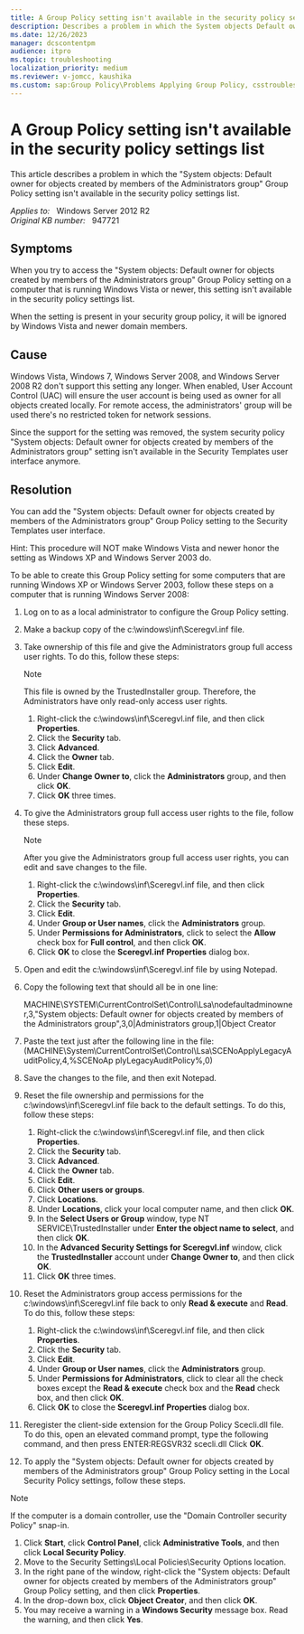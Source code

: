 ```yaml
---
title: A Group Policy setting isn't available in the security policy settings list
description: Describes a problem in which the System objects Default owner for objects created by members of the Administrators group Group Policy setting isn't available in the security policy settings list. A resolution is provided.
ms.date: 12/26/2023
manager: dcscontentpm
audience: itpro
ms.topic: troubleshooting
localization_priority: medium
ms.reviewer: v-jomcc, kaushika
ms.custom: sap:Group Policy\Problems Applying Group Policy, csstroubleshoot
---
```

# A Group Policy setting isn't available in the security policy settings list

This article describes a problem in which the "System objects: Default owner for objects created by members of the Administrators group" Group Policy setting isn't available in the security policy settings list. 

_Applies to:_ &nbsp; Windows Server 2012 R2  
_Original KB number:_ &nbsp; 947721

## Symptoms

When you try to access the "System objects: Default owner for objects created by members of the Administrators group" Group Policy setting on a computer that is running Windows Vista or newer, this setting isn't available in the security policy settings list.

When the setting is present in your security group policy, it will be ignored by Windows Vista and newer domain members.

## Cause

Windows Vista, Windows 7, Windows Server 2008, and Windows Server 2008 R2 don't support this setting any longer. When enabled, User Account Control (UAC) will ensure the user account is being used as owner for all objects created locally. For remote access, the administrators' group will be used there's no restricted token for network sessions.

Since the support for the setting was removed, the system security policy "System objects: Default owner for objects created by members of the Administrators group" setting isn't available in the Security Templates user interface anymore.

## Resolution

You can add the "System objects: Default owner for objects created by members of the Administrators group" Group Policy setting to the Security Templates user interface.

Hint: This procedure will NOT make Windows Vista and newer honor the setting as Windows XP and Windows Server 2003 do.

To be able to create this Group Policy setting for some computers that are running Windows XP or Windows Server 2003, follow these steps on a computer that is running Windows Server 2008:

1. Log on to as a local administrator to configure the Group Policy setting.
2. Make a backup copy of the c:\windows\inf\Sceregvl.inf file.
3. Take ownership of this file and give the Administrators group full access user rights. To do this, follow these steps:

    > [!NOTE]
    > This file is owned by the TrustedInstaller  group. Therefore, the Administrators have only read-only access user rights.

    1. Right-click the c:\windows\inf\Sceregvl.inf file, and then click **Properties**.
    2. Click the **Security** tab.
    3. Click **Advanced**.
    4. Click the **Owner** tab.
    5. Click **Edit**.
    6. Under **Change Owner to**, click the **Administrators** group, and then click **OK**.
    7. Click **OK** three times.
4. To give the Administrators group full access user rights to the file, follow these steps.

    > [!NOTE]
    > After you give the Administrators group full access user rights, you can edit and save changes to the file.
      1. Right-click the c:\windows\inf\Sceregvl.inf file, and then click **Properties**.
      2. Click the **Security** tab.
      3. Click **Edit**.
      4. Under **Group or User names**, click the **Administrators** group.
      5. Under **Permissions for Administrators**, click to select the **Allow** check box for **Full control**, and then click **OK**.
      6. Click **OK** to close the **Sceregvl.inf Properties** dialog box.
5. Open and edit the c:\windows\inf\Sceregvl.inf file by using Notepad.
6. Copy the following text that should all be in one line:

    MACHINE\SYSTEM\CurrentControlSet\Control\Lsa\nodefaultadminowner,3,"System objects: Default owner for objects created by members of the Administrators group",3,0|Administrators group,1|Object Creator

7. Paste the text just after the following line in the file:(MACHINE\System\CurrentControlSet\Control\Lsa\SCENoApplyLegacyAuditPolicy,4,%SCENoAp plyLegacyAuditPolicy%,0)

8. Save the changes to the file, and then exit Notepad.
9. Reset the file ownership and permissions for the c:\windows\inf\Sceregvl.inf file back to the default settings. To do this, follow these steps:
      1. Right-click the c:\windows\inf\Sceregvl.inf file, and then click **Properties**.
      2. Click the **Security** tab.
      3. Click **Advanced**.
      4. Click the **Owner** tab.
      5. Click **Edit**.
      6. Click **Other users or groups**.
      7. Click **Locations**.
      8. Under **Locations**, click your local computer name, and then click **OK**.
      9. In the **Select Users or Group** window, type NT SERVICE\TrustedInstaller under **Enter the object name to select**, and then click **OK**.
      10. In the **Advanced Security Settings for Sceregvl.inf** window, click the **TrustedInstaller** account under **Change Owner to**, and then click **OK**.
      11. Click **OK** three times.
10. Reset the Administrators group access permissions for the c:\windows\inf\Sceregvl.inf file back to only **Read & execute** and **Read**. To do this, follow these steps:
      1. Right-click the c:\windows\inf\Sceregvl.inf file, and then click **Properties**.
      2. Click the **Security** tab.
      3. Click **Edit**.
      4. Under **Group or User names**, click the **Administrators** group.
      5. Under **Permissions for Administrators**, click to clear all the check boxes except the **Read & execute** check box and the **Read** check box, and then click **OK**.
      6. Click **OK** to close the **Sceregvl.inf Properties** dialog box.
11. Reregister the client-side extension for the Group Policy Scecli.dll file. To do this, open an elevated command prompt, type the following command, and then press ENTER:REGSVR32 scecli.dll
Click **OK**.
12. To apply the "System objects: Default owner for objects created by members of the Administrators group" Group Policy setting in the Local Security Policy settings, follow these steps.

> [!NOTE]
> If the computer is a domain controller, use the "Domain Controller security Policy" snap-in.

  1. Click **Start**, click **Control Panel**, click **Administrative Tools**, and then click **Local Security Policy**.
  2. Move to the Security Settings\Local Policies\Security Options location.
  3. In the right pane of the window, right-click the "System objects: Default owner for objects created by members of the Administrators group" Group Policy setting, and then click **Properties**.
  4. In the drop-down box, click **Object Creator**, and then click **OK**.
  5. You may receive a warning in a **Windows Security** message box. Read the warning, and then click **Yes**.
